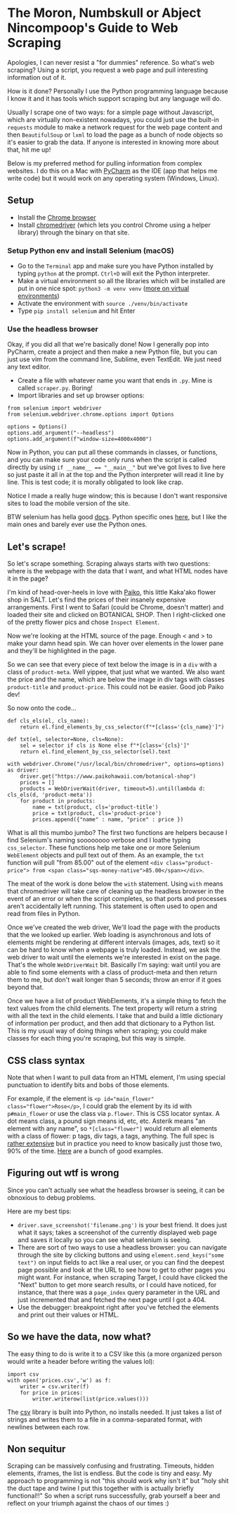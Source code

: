 # The Moron, Numbskull or Abject Nincompoop's Guide to Web Scraping

Apologies, I can never resist a "for dummies" reference. 
So what's web scraping? Using a script, you request a web page and pull interesting
information out of it.

How is it done? Personally I use the Python programming language 
because I know it and it has tools which support scraping but any language will do. 

Usually I scrape one of two ways: for a simple page without
Javascript, which are virtually non-existent nowadays, you could just 
use the built-in `requests` module to make a network request for the web page content and then `BeautifulSoup` or `lxml` to 
load the page as a bunch of node objects so it's easier to grab the data. 
If anyone is interested in knowing more about that, hit me up!

Below is my preferred method for pulling information from complex websites.
I do this on a Mac with [PyCharm](https://www.jetbrains.com/pycharm/) as the IDE (app that helps me write code) but it
would work on any operating system (Windows, Linux). 

## Setup
- Install the [Chrome browser](https://www.google.com/chrome/)
- Install [chromedriver](https://chromedriver.chromium.org/getting-started) (which lets you control Chrome using a helper library) through the binary on that site.

### Setup Python env and install Selenium  (macOS)
- Go to the `Terminal` app and make sure you have Python installed by typing `python` at the prompt. `Ctrl+D` will exit the Python interpreter.
- Make a virtual environment so all the libraries which will be installed are put in one nice spot: `python3 -m venv venv` ([more on virtual environments](https://docs.python.org/3/library/venv.html))
- Activate the environment with `source ./venv/bin/activate`
- Type `pip install selenium` and hit Enter

### Use the headless browser

Okay, if you did all that we're basically done! Now I generally pop into PyCharm, create a project 
and then make a new Python file, but you can just use vim from the command line, Sublime, even TextEdit. 
We just need any text editor.

- Create a file with whatever name you want that ends in `.py`. Mine is called `scraper.py`. Boring!
- Import libraries and set up browser options:

```
from selenium import webdriver
from selenium.webdriver.chrome.options import Options

options = Options()
options.add_argument("--headless")
options.add_argument(f"window-size=4000x4000")
```

Now in Python, you can put all these commands in classes, or functions,
and you can make sure your code only runs when the script is called directly
by using `if __name__ == "__main__"` but we've got lives to live here so just 
paste it all in at the top and the Python interpreter will read it line by line. This is test code; it is morally obligated to look like crap.

Notice I made a really huge window; this is because I don't want responsive
sites to load the mobile version of the site.

BTW selenium has hella good [docs](https://www.selenium.dev/documentation/en/). Python specific ones [here](https://selenium-python.readthedocs.io),
but I like the main ones and barely ever use the Python ones.

## Let's scrape!

So let's scrape something. Scraping always starts with two questions: where is
the webpage with the data that I want, and what HTML nodes have it in the page?

I'm kind of head-over-heels in love with [Paiko](https://www.paikohawaii.com/), this little Kaka'ako flower
shop in SALT. Let's find the prices of their insanely expensive arrangements. First I went
to Safari (could be Chrome, doesn't matter) and loaded their site and clicked on BOTANICAL SHOP. 
Then I right-clicked one of the pretty flower pics and chose `Inspect Element`. 

Now we're looking at the HTML source of the page. Enough < and > to make your damn head spin. 
We can hover over elements in the lower pane and they'll be highlighted in the page. 

So we can see that every piece of text below the image is in a `div` with a class of `product-meta`. Well yippee,
that just what we wanted. We also want the price and the name, which are below the image in 
div tags with classes `product-title` and `product-price`. This could not be easier. Good job Paiko dev!

So now onto the code...

```
def cls_els(el, cls_name):
    return el.find_elements_by_css_selector(f"*[class='{cls_name}']")
    
def txt(el, selector=None, cls=None):
    sel = selector if cls is None else f"*[class='{cls}']"
    return el.find_element_by_css_selector(sel).text
    
with webdriver.Chrome("/usr/local/bin/chromedriver", options=options) as driver:
    driver.get("https://www.paikohawaii.com/botanical-shop")
    prices = []
    products = WebDriverWait(driver, timeout=5).until(lambda d: cls_els(d, 'product-meta'))
    for product in products:
        name = txt(product, cls='product-title')
        price = txt(product, cls='product-price')
        prices.append({"name" : name, "price" : price })
```

What is all this mumbo jumbo? The first two functions are helpers because I find 
Selenium's naming soooooooo verbose and I loathe typing `css_selector`. These functions
help me take one or more Selenium `WebElement` objects and pull text out of them. As an example, the `txt` function will pull "from 85.00" out of the element `<div class="product-price">
from <span class="sqs-money-native">85.00</span></div>`. 

The meat of the work is done below the `with` statement. Using `with` means that 
chromedriver will take care of cleaning up the headless browser in the event of an 
error or when the script completes, so that ports and processes aren't accidentally left
running. This statement is often used to open and read from files in Python.

Once we've created the web driver, We'll load the page with the products that the we looked up earlier.
Web loading is asynchronous and lots of elements might be rendering at different intervals (images, ads, text) 
so it can be hard to know when a webpage is truly loaded. Instead, we ask the web driver to
wait until the elements we're interested in exist on the page. That's the whole `WebDriverWait` bit. 
Basically I'm saying: wait until you are able to find some elements with a class of product-meta and then 
return them to me, but don't wait longer than 5 seconds; throw an error if it goes beyond that.

Once we have a list of product WebElements, it's a simple thing to fetch the text values from the child elements.
The text property will return a string with all the text in the child elements. I take that and build a little dictionary
of information per product, and then add that dictionary to a Python list. This is my usual way of doing things when scraping;
you could make classes for each thing you're scraping, but this way is simple.

## CSS class syntax

Note that when I want to pull data from an HTML element, I'm using special punctuation to identify bits and bobs of those elements. 

For example, if the element is `<p id="main_flower" class="flower">Rose</p>`, I could grab the element by its id with `p#main_flower` 
or use the class via `p.flower`. This is CSS locator syntax. A dot means class, a pound sign means id, etc, etc. Asterik means "an element with any name", 
so `*[class="flower"]` would return all elements with a class of flower: p tags, div tags, a tags, anything. 
The full spec is [rather extensive](http://www.w3.org/TR/css3-selectors/) but in practice you need to know basically just those two, 90% of the time. [Here](https://www.seleniumeasy.com/selenium-tutorials/css-selectors-tutorial-for-selenium-with-examples) are 
a bunch of good examples.

## Figuring out wtf is wrong

Since you can't actually see what the headless browser is seeing, it can be obnoxious to debug problems. 

Here are my best tips:
- `driver.save_screenshot('filename.png')` is your best friend. It does just what it says; takes a screenshot of the currently
displayed web page and saves it locally so you can see what selenium is seeing.
- There are sort of two ways to use a headless browser: you can navigate through the site by clicking buttons 
and using `element.send_keys("some text")` on input fields to act like a real user,
or you can find the deepest page possible and look at the URL to see how to get to 
other pages you might want. For instance, when scraping Target, I could have clicked the 
"Next" button to get more search results, or I could have noticed, for instance, that there was a `page_index` query parameter
in the URL and just incremented that and fetched the next page until I got a 404.
- Use the debugger: breakpoint right after you've fetched the elements and print out their values or HTML.

## So we have the data, now what?
 
The easy thing to do is write it to a CSV like this (a more organized person would write a header before writing the values lol):

```
import csv
with open('prices.csv','w') as f:
    writer = csv.writer(f)
    for price in prices:
        writer.writerow(list(price.values()))
```

The [csv](https://docs.python.org/3/library/csv.html) library is built into Python, no installs needed. It just takes a list of strings 
and writes them to a file in a comma-separated format, with newlines between each row. 

## Non sequitur

Scraping can be massively confusing and frustrating. Timeouts, hidden elements,
iframes, the list is endless. But the code is tiny and easy. My approach to programming is not 
"this should work why isn't it" but "holy shit the duct tape and twine I put this together with is actually briefly functional!!" 
So when a script runs successfully, grab yourself a beer
and reflect on your triumph against the chaos of our times :)
